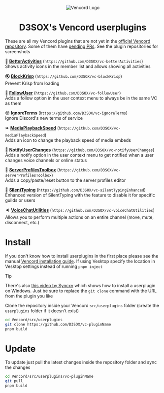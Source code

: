 <div align="center">

![Vencord Logo](https://github.com/D3SOX/vencord-userplugins/assets/24937357/f5c06f0e-9d8c-4cca-b990-953d675ec71d)
# D3SOX's Vencord userplugins

</div>

These are all my Vencord plugins that are not yet in the [official Vencord repository](https://vencord.dev/plugins#d3sox). Some of them have [pending PRs](https://github.com/Vendicated/Vencord/pulls/d3sox).
See the plugin repositories for screenshots

🎡 [**BetterActivities**](https://github.com/D3SOX/vc-betterActivities) (`https://github.com/D3SOX/vc-betterActivities`)  
Shows activity icons in the member list and allows showing all activities

🔇 [**BlockKrisp**](https://github.com/D3SOX/vc-blockKrisp) (`https://github.com/D3SOX/vc-blockKrisp`)  
Prevent Krisp from loading

🤝 [**FollowUser**](https://github.com/D3SOX/vc-followUser) (`https://github.com/D3SOX/vc-followUser`)  
Adds a follow option in the user context menu to always be in the same VC as them

😒 [**IgnoreTerms**](https://github.com/D3SOX/vc-ignoreTerms) (`https://github.com/D3SOX/vc-ignoreTerms`)  
Ignore Discord's new terms of service

⏩ [**MediaPlaybackSpeed**](https://github.com/D3SOX/vc-mediaPlaybackSpeed) (`https://github.com/D3SOX/vc-mediaPlaybackSpeed`)  
Adds an icon to change the playback speed of media embeds

🔔 [**NotifyUserChanges**](https://github.com/D3SOX/vc-notifyUserChanges) (`https://github.com/D3SOX/vc-notifyUserChanges`)  
Adds a notify option in the user context menu to get notified when a user changes voice channels or online status

👤 [**ServerProfilesToolbox**](https://github.com/D3SOX/vc-serverProfilesToolbox) (`https://github.com/D3SOX/vc-serverProfilesToolbox`)  
Adds a copy/paste/reset button to the server profiles editor

🤫 [**SilentTyping**](https://github.com/D3SOX/vc-silentTypingEnhanced) (`https://github.com/D3SOX/vc-silentTypingEnhanced`)  
Enhanced version of SilentTyping with the feature to disable it for specific guilds or users

🔈 [**VoiceChatUtilities**](https://github.com/D3SOX/vc-voiceChatUtilities) (`https://github.com/D3SOX/vc-voiceChatUtilities`)  
Allows you to perform multiple actions on an entire channel (move, mute, disconnect, etc.)


# Install

If you don't know how to install userplugins in the first place please see the manual [Vencord installation guide](https://docs.vencord.dev/installing/). If using Vesktop specify the location in Vesktop settings instead of running `pnpm inject`

> [!TIP]
> There's also [this video by Syncxv](https://youtu.be/8wexjSo8fNw) which shows how to install a userplugin on Windows.
> Just be sure to replace the `git clone` command with the URL from the plugin you like

Clone the repository inside your Vencord `src/userplugins` folder (create the `userplugins` folder if it doesn't exist)
```bash
cd Vencord/src/userplugins
git clone https://github.com/D3SOX/vc-pluginName
pnpm build
````

# Update

To update just pull the latest changes inside the repository folder and sync the changes
```bash
cd Vencord/src/userplugins/vc-pluginName
git pull
pnpm build
```
